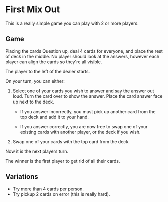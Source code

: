 # First Mix Out

This is a really simple game you can play with 2 or more players.

## Game

Placing the cards Question up, deal 4 cards for everyone, and place the rest of deck in the middle. No player should look at the answers, however each player can align the cards so they're all visible.

The player to the left of the dealer starts.

On your turn, you can either:

1.  Select one of your cards you wish to answer and say the answer out loud. Turn the card over to show the answer. Place the card answer face up next to the deck.

    - If you answer incorrectly, you must pick up another card from the top deck and add it to your hand.

    - If you answer correctly, you are now free to swap one of your existing cards with another player, or the deck if you wish.

2. Swap one of your cards with the top card from the deck.

Now it is the next players turn.

The winner is the first player to get rid of all their cards.

## Variations

 - Try more than 4 cards per person.
 - Try pickup 2 cards on error (this is really hard).
